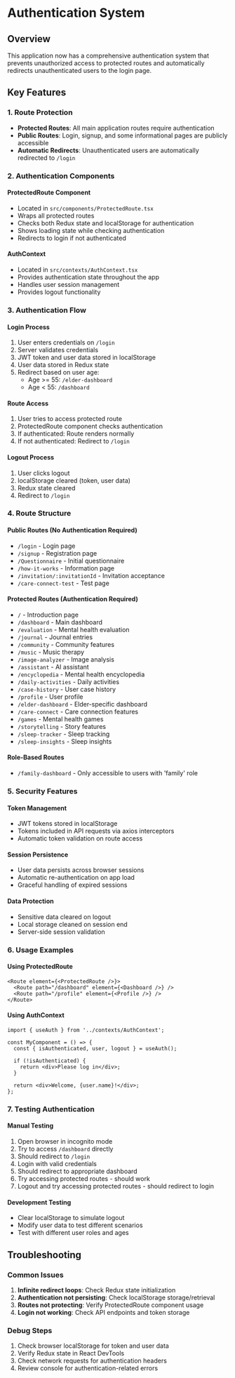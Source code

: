# Authentication System

## Overview
This application now has a comprehensive authentication system that prevents unauthorized access to protected routes and automatically redirects unauthenticated users to the login page.

## Key Features

### 1. Route Protection
- **Protected Routes**: All main application routes require authentication
- **Public Routes**: Login, signup, and some informational pages are publicly accessible
- **Automatic Redirects**: Unauthenticated users are automatically redirected to `/login`

### 2. Authentication Components

#### ProtectedRoute Component
- Located in `src/components/ProtectedRoute.tsx`
- Wraps all protected routes
- Checks both Redux state and localStorage for authentication
- Shows loading state while checking authentication
- Redirects to login if not authenticated

#### AuthContext
- Located in `src/contexts/AuthContext.tsx`
- Provides authentication state throughout the app
- Handles user session management
- Provides logout functionality

### 3. Authentication Flow

#### Login Process
1. User enters credentials on `/login`
2. Server validates credentials
3. JWT token and user data stored in localStorage
4. User data stored in Redux state
5. Redirect based on user age:
   - Age >= 55: `/elder-dashboard`
   - Age < 55: `/dashboard`

#### Route Access
1. User tries to access protected route
2. ProtectedRoute component checks authentication
3. If authenticated: Route renders normally
4. If not authenticated: Redirect to `/login`

#### Logout Process
1. User clicks logout
2. localStorage cleared (token, user data)
3. Redux state cleared
4. Redirect to `/login`

### 4. Route Structure

#### Public Routes (No Authentication Required)
- `/login` - Login page
- `/signup` - Registration page
- `/Questionnaire` - Initial questionnaire
- `/how-it-works` - Information page
- `/invitation/:invitationId` - Invitation acceptance
- `/care-connect-test` - Test page

#### Protected Routes (Authentication Required)
- `/` - Introduction page
- `/dashboard` - Main dashboard
- `/evaluation` - Mental health evaluation
- `/journal` - Journal entries
- `/community` - Community features
- `/music` - Music therapy
- `/image-analyzer` - Image analysis
- `/assistant` - AI assistant
- `/encyclopedia` - Mental health encyclopedia
- `/daily-activities` - Daily activities
- `/case-history` - User case history
- `/profile` - User profile
- `/elder-dashboard` - Elder-specific dashboard
- `/care-connect` - Care connection features
- `/games` - Mental health games
- `/storytelling` - Story features
- `/sleep-tracker` - Sleep tracking
- `/sleep-insights` - Sleep insights

#### Role-Based Routes
- `/family-dashboard` - Only accessible to users with 'family' role

### 5. Security Features

#### Token Management
- JWT tokens stored in localStorage
- Tokens included in API requests via axios interceptors
- Automatic token validation on route access

#### Session Persistence
- User data persists across browser sessions
- Automatic re-authentication on app load
- Graceful handling of expired sessions

#### Data Protection
- Sensitive data cleared on logout
- Local storage cleaned on session end
- Server-side session validation

### 6. Usage Examples

#### Using ProtectedRoute
```tsx
<Route element={<ProtectedRoute />}>
  <Route path="/dashboard" element={<Dashboard />} />
  <Route path="/profile" element={<Profile />} />
</Route>
```

#### Using AuthContext
```tsx
import { useAuth } from '../contexts/AuthContext';

const MyComponent = () => {
  const { isAuthenticated, user, logout } = useAuth();
  
  if (!isAuthenticated) {
    return <div>Please log in</div>;
  }
  
  return <div>Welcome, {user.name}!</div>;
};
```

### 7. Testing Authentication

#### Manual Testing
1. Open browser in incognito mode
2. Try to access `/dashboard` directly
3. Should redirect to `/login`
4. Login with valid credentials
5. Should redirect to appropriate dashboard
6. Try accessing protected routes - should work
7. Logout and try accessing protected routes - should redirect to login

#### Development Testing
- Clear localStorage to simulate logout
- Modify user data to test different scenarios
- Test with different user roles and ages

## Troubleshooting

### Common Issues
1. **Infinite redirect loops**: Check Redux state initialization
2. **Authentication not persisting**: Check localStorage storage/retrieval
3. **Routes not protecting**: Verify ProtectedRoute component usage
4. **Login not working**: Check API endpoints and token storage

### Debug Steps
1. Check browser localStorage for token and user data
2. Verify Redux state in React DevTools
3. Check network requests for authentication headers
4. Review console for authentication-related errors 